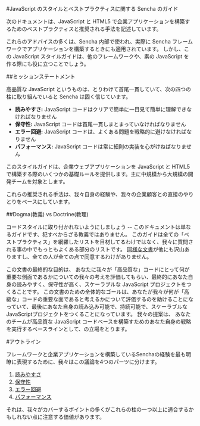 #JavaScript のスタイルとベストプラクティスに関する Sencha のガイド

次のドキュメントは、JavaScript と HTML5 で企業アプリケーションを構築するためのベストプラクティスと推奨される手法を記述しています。

これらのアドバイスの多くは、Sencha 内部で使われ、実際に Sencha フレームワークでアプリケーションを構築するときにも適用されています。
しかし、この JavaScript スタイルガイドは、他のフレームワークや、素の JavaScript を作る際にも役に立つことでしょう。

##ミッションステートメント

高品質な JavaScript というものは、とりわけて首尾一貫していて、次の四つの柱に取り組んでいると Sencha は固く信じています。

  - **読みやすさ:** JavaScript コードはクリアで簡単に一目見て簡単に理解できなければなりません
  - **保守性:** JavaScript コードは首尾一貫しまとまっていなければなりません
  - **エラー回避:** JavaScript コードは、よくある問題を戦略的に避けなければなりません
  - **パフォーマンス:** JavaScript コードは常に細則の実装を心がけねばなりません

このスタイルガイドは、企業ウェブアプリケーションを JavaScript と HTML5 で構築する際のいくつかの基礎ルールを提供します。主に中規模から大規模の開発チームを対象とします。

これらの推奨される手法は、我々自身の経験や、我々の企業顧客との直接のやりとりをベースにしています。

##Dogma(教義) vs Doctrine(教理)

コードスタイルに取り付かれないようにしましょう -- このドキュメントは単なるガイドです、犯すべからざる教義ではありません。
このガイドは全ての「ベストプラクティス」を網羅したリストを目材してるわけではなく、我々に質問される事の中でもっともよくある部分のリストです。
[同様な文書](Resources.md)が他にも沢山ありますし、全ての人が全ての点で同意するわけがありません。


この文書の最終的な目的は、
あなたに我々が「高品質な」コードにとって何が重要な側面であるかについての我々の考えを評価してもらい、最終的にあなた自身の読みやすく、保守性が高く、スケーラブルな JavaScript プロジェクトをつくることです。
この文書のための全体的なゴールは、あなたが我々が何が「高級な」コードの重要な面であると考えるかについて評価するのを助けることになっていて、最後にあなた自身の読み込み可能で、持続可能で、スケーラブルなJavaScriptプロジェクトをつくることになっています。
我々の提案は、
あなたのチームが高品質な JavaScript コードベースを構築すためのあなた自身の戦略を実行するベースラインとして、の立場をとります。

#アウトライン

フレームワークと企業アプリケーションを構築しているSenchaの経験を最も明瞭に表現するために、我々はこの議論を4つのパーツに分けます。

  1. [読みやすさ](Readable_JavaScript.md)
  2. [保守性](Maintainable_JavaScript.md)
  3. [エラー回避](Preventing_JavaScript_Errors.md)
  4. [パフォーマンス](JavaScript_Performance.md)

それは、我々がカバーするポイントの多くがこれらの柱の一つ以上に適合するかもしれない点に注意する価値があります。
